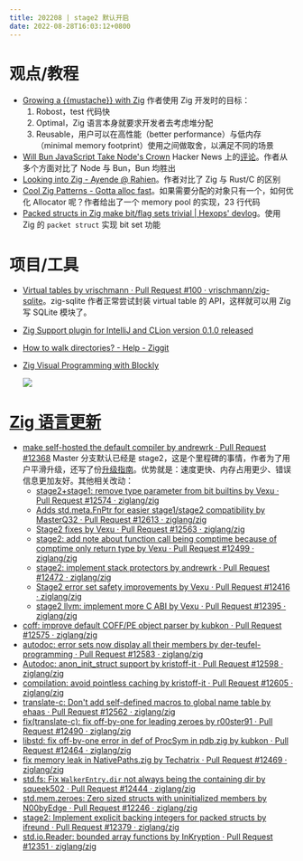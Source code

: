 ```yaml
---
title: 202208 | stage2 默认开启
date: 2022-08-28T16:03:12+0800
---
```


# 观点/教程

- [Growing a {{mustache}} with Zig](https://zig.news/batiati/growing-a-mustache-with-zig-di4)
  作者使用 Zig 开发时的目标：
  1. Robost，test 代码快
  2. Optimal，Zig 语言本身就要求开发者去考虑堆分配
  3. Reusable，用户可以在高性能（better performance）与低内存（minimal memory footprint）使用之间做取舍，以满足不同的场景
- [Will Bun JavaScript Take Node's Crown](https://semaphoreci.com/blog/javascript-bun)
  Hacker News 上的[评论](https://news.ycombinator.com/item?id=32457587)。作者从多个方面对比了 Node 与 Bun，Bun 均胜出
- [Looking into Zig - Ayende @ Rahien](https://ayende.com/blog/194404-A/looking-into-zig)。作者对比了 Zig 与 Rust/C 的区别
- [Cool Zig Patterns - Gotta alloc fast](https://zig.news/xq/cool-zig-patterns-gotta-alloc-fast-23h)。如果需要分配的对象只有一个，如何优化 Allocator 呢？作者给出了一个 memory pool 的实现，23 行代码
- [Packed structs in Zig make bit/flag sets trivial | Hexops' devlog](https://devlog.hexops.com/2022/packed-structs-in-zig/)。使用 Zig 的 `packet struct` 实现 bit set 功能

# 项目/工具

- [Virtual tables by vrischmann · Pull Request #100 · vrischmann/zig-sqlite](https://github.com/vrischmann/zig-sqlite/pull/100)。zig-sqlite 作者正常尝试封装 virtual table 的 API，这样就可以用 Zig 写 SQLite 模块了。
- [Zig Support plugin for IntelliJ and CLion version 0.1.0 released](https://zig.news/marioariasc/zig-support-plugin-for-intellij-and-clion-version-010-released-pd0)
- [How to walk directories? - Help - Ziggit](https://ziggit.dev/t/how-to-walk-directories/260)
- [Zig Visual Programming with Blockly](https://zig.news/lupyuen/zig-visual-programming-with-blockly-3pbg)

  ![](/images/blockly.jpg)

# [Zig 语言更新](https://github.com/ziglang/zig/pulls?page=1&q=+is%3Aclosed+is%3Apr+closed%3A2022-08-01..2022-09-01)

- [make self-hosted the default compiler by andrewrk · Pull Request #12368](https://github.com/ziglang/zig/pull/12368)
  Master 分支默认已经是 stage2，这是个里程碑的事情，作者为了用户平滑升级，还写了份[升级指南](https://github.com/ziglang/zig/wiki/Self-Hosted-Compiler-Upgrade-Guide)。优势就是：速度更快、内存占用更少、错误信息更加友好。其他相关改动：
  - [stage2+stage1: remove type parameter from bit builtins by Vexu · Pull Request #12574 · ziglang/zig](https://github.com/ziglang/zig/pull/12574/files)
  - [Adds std.meta.FnPtr for easier stage1/stage2 compatibility by MasterQ32 · Pull Request #12613 · ziglang/zig](https://github.com/ziglang/zig/pull/12613/files)
  - [Stage2 fixes by Vexu · Pull Request #12563 · ziglang/zig](https://github.com/ziglang/zig/pull/12563/files)
  - [stage2: add note about function call being comptime because of comptime only return type by Vexu · Pull Request #12499 · ziglang/zig](https://github.com/ziglang/zig/pull/12499/files)
  - [stage2: implement stack protectors by andrewrk · Pull Request #12472 · ziglang/zig](https://github.com/ziglang/zig/pull/12472)
  - [Stage2 error set safety improvements by Vexu · Pull Request #12416 · ziglang/zig](https://github.com/ziglang/zig/pull/12416/files)
  - [stage2 llvm: implement more C ABI by Vexu · Pull Request #12395 · ziglang/zig](https://github.com/ziglang/zig/pull/12395/files)
- [coff: improve default COFF/PE object parser by kubkon · Pull Request #12575 · ziglang/zig](https://github.com/ziglang/zig/pull/12575)
- [autodoc: error sets now display all their members by der-teufel-programming · Pull Request #12583 · ziglang/zig](https://github.com/ziglang/zig/pull/12583)
- [Autodoc: anon_init_struct support by kristoff-it · Pull Request #12598 · ziglang/zig](https://github.com/ziglang/zig/pull/12598/files)
- [compilation: avoid pointless caching by kristoff-it · Pull Request #12605 · ziglang/zig](https://github.com/ziglang/zig/pull/12605)
- [translate-c: Don't add self-defined macros to global name table by ehaas · Pull Request #12562 · ziglang/zig](https://github.com/ziglang/zig/pull/12562/files)
- [fix(translate-c): fix off-by-one for leading zeroes by r00ster91 · Pull Request #12490 · ziglang/zig](https://github.com/ziglang/zig/pull/12490/files)
- [libstd: fix off-by-one error in def of ProcSym in pdb.zig by kubkon · Pull Request #12464 · ziglang/zig](https://github.com/ziglang/zig/pull/12464/files)
- [fix memory leak in NativePaths.zig by Techatrix · Pull Request #12469 · ziglang/zig](https://github.com/ziglang/zig/pull/12469/files)
- [std.fs: Fix `WalkerEntry.dir` not always being the containing dir by squeek502 · Pull Request #12444 · ziglang/zig](https://github.com/ziglang/zig/pull/12444/files)
- [std.mem.zeroes: Zero sized structs with uninitialized members by N00byEdge · Pull Request #12246 · ziglang/zig](https://github.com/ziglang/zig/pull/12246/files)
- [stage2: Implement explicit backing integers for packed structs by ifreund · Pull Request #12379 · ziglang/zig](https://github.com/ziglang/zig/pull/12379)
- [std.io.Reader: bounded array functions by InKryption · Pull Request #12351 · ziglang/zig](https://github.com/ziglang/zig/pull/12351/files)
